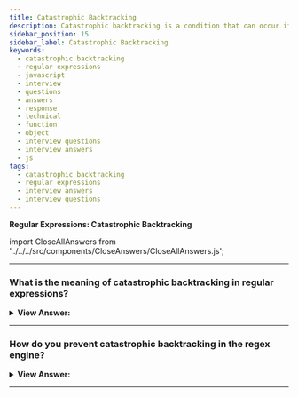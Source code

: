 ```yaml
---
title: Catastrophic Backtracking
description: Catastrophic backtracking is a condition that can occur if you are checking a (usually long) string against a complex regular expression.
sidebar_position: 15
sidebar_label: Catastrophic Backtracking
keywords:
  - catastrophic backtracking
  - regular expressions
  - javascript
  - interview
  - questions
  - answers
  - response
  - technical
  - function
  - object
  - interview questions
  - interview answers
  - js
tags:
  - catastrophic backtracking
  - regular expressions
  - interview answers
  - interview questions
---
```


<head>
  <title>Catastrophic Backtracking | Regular Expressions Questions</title>
</head>

**Regular Expressions: Catastrophic Backtracking**

import CloseAllAnswers from '../../../src/components/CloseAnswers/CloseAllAnswers.js';

<CloseAllAnswers />

---

### What is the meaning of catastrophic backtracking in regular expressions?

<details>
  <summary><strong>View Answer:</strong></summary>
  <div>
  <div><strong>Interview Response:</strong> Catastrophic backtracking is a condition that can occur if you are checking a (usually long) string against a complex regular expression. The problem usually occurs if something towards the end of the string causes the string not to match. This problem is common in some browsers like Firefox and can happen on the server-side. We should note that catastrophic backtracking is a runaway regular expression.
    </div><br />
  <div><strong className="codeExample">Code Example:</strong><br /><br />

  <div></div>

```js
// Example: Catastrophic Backtracking
let regexp = /^(\d+)*$/;

let str = '012345678901234567890123456789z';

// will take a very long time (careful!)
alert(regexp.test(str));
```

  </div>
  </div>
</details>

---

### How do you prevent catastrophic backtracking in the regex engine?

<details>
  <summary><strong>View Answer:</strong></summary>
  <div>
  <div><strong>Interview Response:</strong> The solution is simple. When nesting repetition operators, ensure that there is only one way to match the exact match and prevent backtracking in these cases. The performance can sometimes improve by changing the greedy quantifiers into lazy ones, but that is not always the case. Another critical step is to attempt to debug your pattern to ensure it gets written correctly.
    </div>
  </div>
</details>

---
